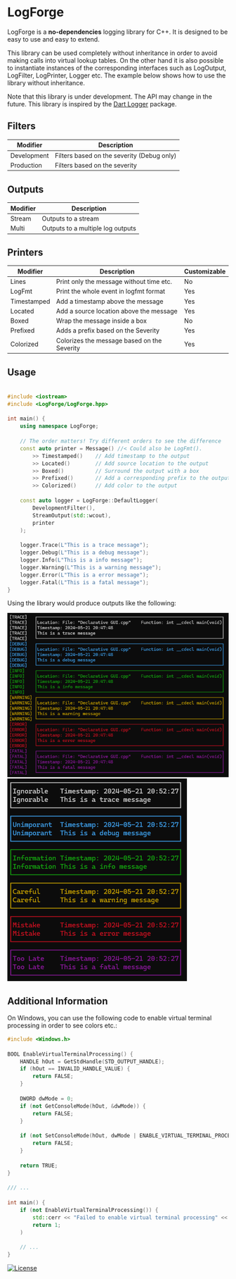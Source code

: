 # LogForge

LogForge is a **no-dependencies** logging library for C++.
It is designed to be easy to use and easy to extend.

This library can be used completely without inheritance in order to avoid making calls into virtual lookup tables. On the other hand it is also possible to instantiate instances of the corresponding interfaces such as LogOutput, LogFilter, LogPrinter, Logger etc. The example below shows how to use the library without inheritance.

Note that this library is under development. The API may change in the future.
This library is inspired by the [Dart Logger](https://pub.dev/packages/logger) package.

## Filters

| Modifier		| Description                                   |
| ------------- | --------------------------------------------- |
| Development	| Filters based on the severity	(Debug only)	|
| Production	| Filters based on the severity					|

## Outputs

| Modifier		| Description						|
| ------------- | ---------------------------------	|
| Stream		| Outputs to a stream				|
| Multi			| Outputs to a multiple log outputs	|

## Printers

| Modifier		| Description                                   | Customizable  |
| ------------- | --------------------------------------------- | ------------- |
| Lines			| Print only the message without time etc.		| No			|
| LogFmt		| Print the whole event in logfmt format		| Yes			|
| Timestamped	| Add a timestamp above the message				| Yes			|
| Located		| Add a source location above the message		| Yes			|
| Boxed			| Wrap the message inside a box					| No			|	
| Prefixed		| Adds a prefix based on the Severity			| Yes			|
| Colorized		| Colorizes the message based on the Severity	| Yes			|

## Usage

```cpp

#include <iostream>
#include <LogForge/LogForge.hpp>

int main() {
	using namespace LogForge;

	// The order matters! Try different orders to see the difference
	const auto printer = Message() //< Could also be LogFmt().
		>> Timestamped()    // Add timestamp to the output
		>> Located()        // Add source location to the output
		>> Boxed()          // Surround the output with a box
		>> Prefixed()       // Add a corresponding prefix to the output
		>> Colorized()      // Add color to the output

	const auto logger = LogForge::DefaultLogger(
		DevelopmentFilter(),
		StreamOutput(std::wcout),
		printer
	);

	logger.Trace(L"This is a trace message");
	logger.Debug(L"This is a debug message");
	logger.Info(L"This is a info message");
	logger.Warning(L"This is a warning message");
	logger.Error(L"This is a error message");
	logger.Fatal(L"This is a fatal message");
}
```

Using the library would produce outputs like the following:

![Colorized Output](screenshots/Example_Output_1.png)
![Colorized Output](screenshots/Example_Output_0.png)

## Additional Information

On Windows, you can use the following code to enable virtual terminal processing in order to see colors etc.:

```cpp
#include <Windows.h>

BOOL EnableVirtualTerminalProcessing() {
	HANDLE hOut = GetStdHandle(STD_OUTPUT_HANDLE);
	if (hOut == INVALID_HANDLE_VALUE) {
		return FALSE;
	}

	DWORD dwMode = 0;
	if (not GetConsoleMode(hOut, &dwMode)) {
		return FALSE;
	}

	if (not SetConsoleMode(hOut, dwMode | ENABLE_VIRTUAL_TERMINAL_PROCESSING)) {
		return FALSE;
	}

	return TRUE;
}

/// ...

int main() {
	if (not EnableVirtualTerminalProcessing()) {
		std::cerr << "Failed to enable virtual terminal processing" << std::endl;
		return 1;
	)

	// ...
}
```

[![License](https://img.shields.io/badge/License-BSD_3--Clause-blue.svg)](https://opensource.org/licenses/BSD-3-Clause)